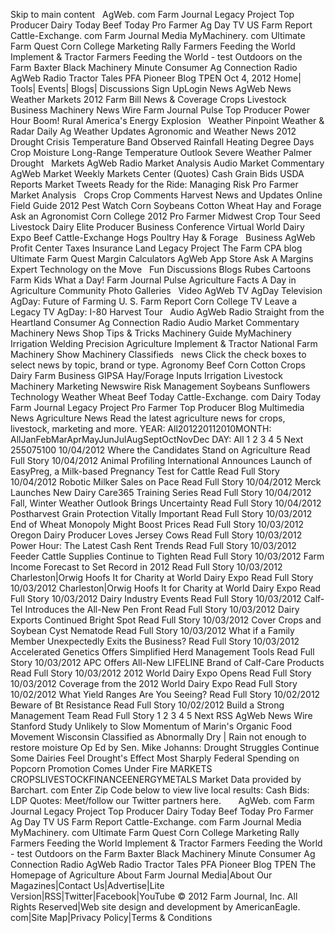 Skip to main content   AgWeb. com Farm Journal Legacy Project Top Producer Dairy Today Beef Today Pro Farmer Ag Day TV US Farm Report Cattle-Exchange. com Farm Journal Media MyMachinery. com Ultimate Farm Quest Corn College Marketing Rally Farmers Feeding the World Implement & Tractor Farmers Feeding the World - test Outdoors on the Farm Baxter Black Machinery Minute Consumer Ag Connection Radio AgWeb Radio Tractor Tales PFA Pioneer Blog TPEN Oct 4, 2012 Home| Tools| Events| Blogs| Discussions Sign UpLogin News AgWeb News Weather Markets 2012 Farm Bill News & Coverage Crops Livestock Business Machinery News Wire Farm Journal Pulse Top Producer Power Hour Boom! Rural America's Energy Explosion   Weather Pinpoint Weather & Radar Daily Ag Weather Updates Agronomic and Weather News 2012 Drought Crisis Temperature Band Observed Rainfall Heating Degree Days Crop Moisture Long-Range Temperature Outlook Severe Weather Palmer Drought   Markets AgWeb Radio Market Analysis Audio Market Commentary AgWeb Market Weekly Markets Center (Quotes) Cash Grain Bids USDA Reports Market Tweets Ready for the Ride: Managing Risk Pro Farmer Market Analysis   Crops Crop Comments Harvest News and Updates Online Field Guide 2012 Pest Watch Corn Soybeans Cotton Wheat Hay and Forage Ask an Agronomist Corn College 2012 Pro Farmer Midwest Crop Tour Seed   Livestock Dairy Elite Producer Business Conference Virtual World Dairy Expo Beef Cattle-Exchange Hogs Poultry Hay & Forage   Business AgWeb Profit Center Taxes Insurance Land Legacy Project The Farm CPA blog Ultimate Farm Quest Margin Calculators AgWeb App Store Ask A Margins Expert Technology on the Move   Fun Discussions Blogs Rubes Cartoons Farm Kids What a Day! Farm Journal Pulse Agriculture Facts A Day in Agriculture Community Photo Galleries   Video AgWeb TV AgDay Television AgDay: Future of Farming U. S. Farm Report Corn College TV Leave a Legacy TV AgDay: I-80 Harvest Tour   Audio AgWeb Radio Straight from the Heartland Consumer Ag Connection Radio Audio Market Commentary   Machinery News Shop Tips & Tricks Machinery Guide MyMachinery Irrigation Welding Precision Agriculture Implement & Tractor National Farm Machinery Show Machinery Classifieds   news Click the check boxes to select news by topic, brand or type. Agronomy Beef Corn Cotton Crops Dairy Farm Business GIPSA Hay/Forage Inputs Irrigation Livestock Machinery Marketing Newswire Risk Management Soybeans Sunflowers Technology Weather Wheat Beef Today Cattle-Exchange. com Dairy Today Farm Journal Legacy Project Pro Farmer Top Producer Blog Multimedia News Agriculture News Read the latest agriculture news for crops, livestock, marketing and more. YEAR: All201220112010MONTH: AllJanFebMarAprMayJunJulAugSeptOctNovDec DAY: All 1 2 3 4 5 Next 255075100 10/04/2012 Where the Candidates Stand on Agriculture Read Full Story 10/04/2012 Animal Profiling International Announces Launch of EasyPreg, a Milk-based Pregnancy Test for Cattle Read Full Story 10/04/2012 Robotic Milker Sales on Pace Read Full Story 10/04/2012 Merck Launches New Dairy Care365 Training Series Read Full Story 10/04/2012 Fall, Winter Weather Outlook Brings Uncertainty Read Full Story 10/04/2012 Postharvest Grain Protection Vitally Important Read Full Story 10/03/2012 End of Wheat Monopoly Might Boost Prices Read Full Story 10/03/2012 Oregon Dairy Producer Loves Jersey Cows Read Full Story 10/03/2012 Power Hour: The Latest Cash Rent Trends Read Full Story 10/03/2012 Feeder Cattle Supplies Continue to Tighten Read Full Story 10/03/2012 Farm Income Forecast to Set Record in 2012 Read Full Story 10/03/2012 Charleston|Orwig Hoofs It for Charity at World Dairy Expo Read Full Story 10/03/2012 Charleston|Orwig Hoofs It for Charity at World Dairy Expo Read Full Story 10/03/2012 Dairy Industry Events Read Full Story 10/03/2012 Calf-Tel Introduces the All-New Pen Front Read Full Story 10/03/2012 Dairy Exports Continued Bright Spot Read Full Story 10/03/2012 Cover Crops and Soybean Cyst Nematode Read Full Story 10/03/2012 What if a Family Member Unexpectedly Exits the Business? Read Full Story 10/03/2012 Accelerated Genetics Offers Simplified Herd Management Tools Read Full Story 10/03/2012 APC Offers All-New LIFELINE Brand of Calf-Care Products Read Full Story 10/03/2012 2012 World Dairy Expo Opens Read Full Story 10/03/2012 Coverage from the 2012 World Dairy Expo Read Full Story 10/02/2012 What Yield Ranges Are You Seeing? Read Full Story 10/02/2012 Beware of Bt Resistance Read Full Story 10/02/2012 Build a Strong Management Team Read Full Story 1 2 3 4 5 Next RSS AgWeb News Wire Stanford Study Unlikely to Slow Momentum of Marin's Organic Food Movement Wisconsin Classified as Abnormally Dry | Rain not enough to restore moisture Op Ed by Sen. Mike Johanns: Drought Struggles Continue Some Dairies Feel Drought's Effect Most Sharply Federal Spending on Popcorn Promotion Comes Under Fire MARKETS CROPSLIVESTOCKFINANCEENERGYMETALS Market Data provided by Barchart. com Enter Zip Code below to view live local results: Cash Bids: LDP Quotes: Meet/follow our Twitter partners here.       AgWeb. com Farm Journal Legacy Project Top Producer Dairy Today Beef Today Pro Farmer Ag Day TV US Farm Report Cattle-Exchange. com Farm Journal Media MyMachinery. com Ultimate Farm Quest Corn College Marketing Rally Farmers Feeding the World Implement & Tractor Farmers Feeding the World - test Outdoors on the Farm Baxter Black Machinery Minute Consumer Ag Connection Radio AgWeb Radio Tractor Tales PFA Pioneer Blog TPEN The Homepage of Agriculture About Farm Journal Media|About Our Magazines|Contact Us|Advertise|Lite Version|RSS|Twitter|Facebook|YouTube © 2012 Farm Journal, Inc. All Rights Reserved|Web site design and development by AmericanEagle. com|Site Map|Privacy Policy|Terms & Conditions